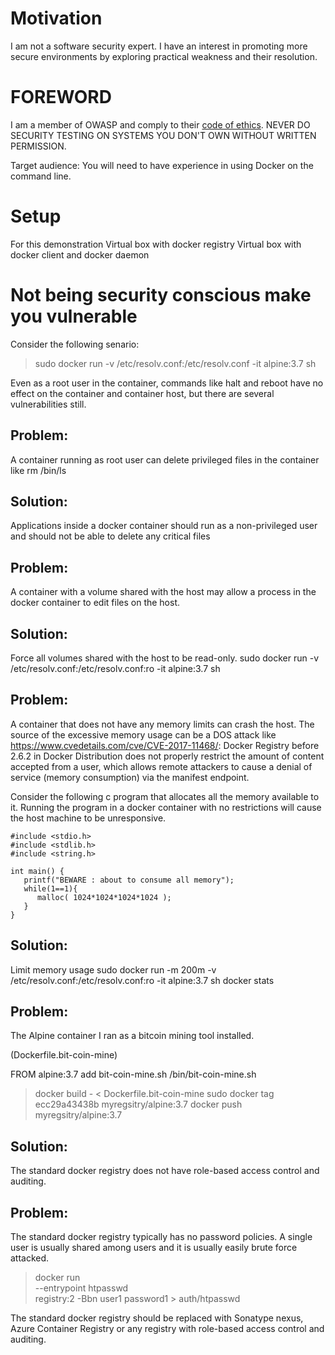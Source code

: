 
# Motivation

I am not a software security expert. I have an interest in promoting more secure environments by exploring practical weakness and their resolution.

# FOREWORD

I am a member of OWASP and comply to their [code of ethics](https://www.owasp.org/index.php/About_The_Open_Web_Application_Security_Project#Code_of_Ethics).
NEVER DO SECURITY TESTING ON SYSTEMS YOU DON'T OWN WITHOUT WRITTEN PERMISSION.

Target audience: You will need to have experience in using Docker on the command line.

# Setup

For this demonstration
Virtual box with docker registry
Virtual box with docker client and docker daemon


# Not being security conscious make you vulnerable

Consider the following senario:
> sudo docker run -v /etc/resolv.conf:/etc/resolv.conf  -it alpine:3.7 sh

Even as a root user in the container, commands like halt and reboot have no effect on the container and container host, but there are several vulnerabilities still.

## Problem:
A container running as root user can delete privileged files in the container like rm /bin/ls

## Solution:
Applications inside a docker container should run as a non-privileged user and should not be able to delete any critical files

## Problem:
A container with a volume shared with the host may allow a process in the docker container to edit files on the host.

## Solution:
Force all volumes shared with the host to be read-only. sudo docker run -v /etc/resolv.conf:/etc/resolv.conf:ro  -it alpine:3.7 sh

## Problem:
A container that does not have any memory limits can crash the host. The source of the excessive memory usage can be a DOS attack like https://www.cvedetails.com/cve/CVE-2017-11468/: Docker Registry before 2.6.2 in Docker Distribution does not properly restrict the amount of content accepted from a user, which allows remote attackers to cause a denial of service (memory consumption) via the manifest endpoint. 

Consider the following c program that allocates all the memory available to it. Running the program in a docker container with no restrictions will cause the host machine to be unresponsive.

    #include <stdio.h>
    #include <stdlib.h>
    #include <string.h>

    int main() {
       printf("BEWARE : about to consume all memory");
       while(1==1){
          malloc( 1024*1024*1024*1024 );
       }
    }

## Solution:
Limit memory usage sudo docker run -m 200m  -v /etc/resolv.conf:/etc/resolv.conf:ro  -it alpine:3.7 sh
docker stats

## Problem:
The Alpine container I ran as a bitcoin mining tool installed.

(Dockerfile.bit-coin-mine)

  FROM alpine:3.7
  add bit-coin-mine.sh /bin/bit-coin-mine.sh

> docker build - < Dockerfile.bit-coin-mine
> sudo docker tag ecc29a43438b  myregsitry/alpine:3.7
> docker push  myregsitry/alpine:3.7

## Solution:
The standard docker registry does not have role-based access control and auditing.

## Problem:
The standard docker registry typically has no password policies. A single user is usually shared among users and it is usually easily brute force attacked. 

> docker run \
  --entrypoint htpasswd \
  registry:2 -Bbn user1 password1 > auth/htpasswd

The standard docker registry should be replaced with Sonatype nexus, Azure Container Registry or any registry with role-based access control and auditing.




